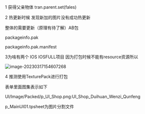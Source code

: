 1 获得父亲物体 tran.parent.set(fales)

2 热更新时候 发现新加的图片没有成功热更新

整体的需要更新（原理有待了解）AB包

packageinfo.pak

packageinfo.pak.manifest

3为啥有两个 IOS IOSFULL项目 因为打包时候不能有resource资源所以

![image-20230317154607268](img/%E8%AE%B0%E5%BD%95%E7%AC%94%E8%AE%B0/image-20230317154607268.png)

4 推测使用TexturePack进行打包

表单里面图集表示如下

UI/Image/Packed/p_UI_Shop.png:UI_Shop_Duihuan_Wenzi_Qunfeng

p_MainUI01.tpsheet为图片分割文件